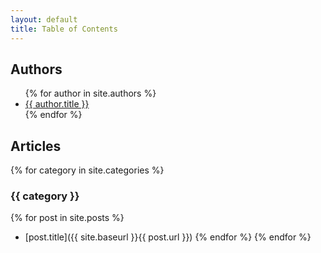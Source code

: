 ```yaml
---
layout: default
title: Table of Contents
---
```


## Authors
<ul>
  {% for author in site.authors %}
    <li>
      <a href="{{ site.baseurl }}{{ author.url }}">{{ author.title }}</a>
    </li>
  {% endfor %}
</ul>

## Articles
{% for category in site.categories %}
### {{ category }}
{% for post in site.posts %}
- [post.title]({{ site.baseurl }}{{ post.url }})
{% endfor %}
{% endfor %}
